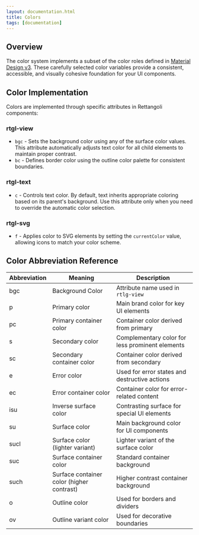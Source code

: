 ```yaml
---
layout: documentation.html
title: Colors
tags: [documentation]
---
```


## Overview

The color system implements a subset of the color roles defined in [Material Design v3](https://m3.material.io/styles/color/roles). These carefully selected color variables provide a consistent, accessible, and visually cohesive foundation for your UI components.


## Color Implementation

Colors are implemented through specific attributes in Rettangoli components:

### rtgl-view
* `bgc` - Sets the background color using any of the surface color values. This attribute automatically adjusts text color for all child elements to maintain proper contrast.
* `bc` - Defines border color using the outline color palette for consistent boundaries.

### rtgl-text
* `c` - Controls text color. By default, text inherits appropriate coloring based on its parent's background. Use this attribute only when you need to override the automatic color selection.

### rtgl-svg
* `f` - Applies color to SVG elements by setting the `currentColor` value, allowing icons to match your color scheme.

## Color Abbreviation Reference

| Abbreviation | Meaning | Description |
|--------------|---------|-------------|
| bgc | Background Color | Attribute name used in `rtlg-view` |
| p | Primary color | Main brand color for key UI elements |
| pc | Primary container color | Container color derived from primary |
| s | Secondary color | Complementary color for less prominent elements |
| sc | Secondary container color | Container color derived from secondary |
| e | Error color | Used for error states and destructive actions |
| ec | Error container color | Container color for error-related content |
| isu | Inverse surface color | Contrasting surface for special UI elements |
| su | Surface color | Main background color for UI components |
| sucl | Surface color (lighter variant) | Lighter variant of the surface color |
| suc | Surface container color | Standard container background |
| such | Surface container color (higher contrast) | Higher contrast container background |
| o | Outline color | Used for borders and dividers |
| ov | Outline variant color | Used for decorative boundaries |

